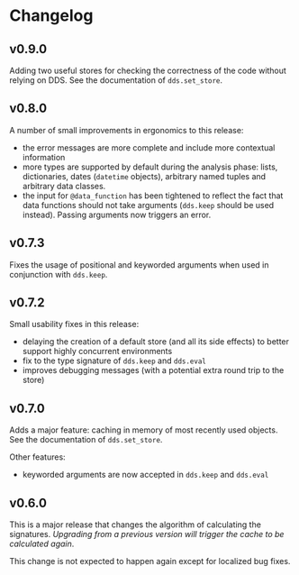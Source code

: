 # Changelog

## v0.9.0

Adding two useful stores for checking the correctness of the code without
relying on DDS. See the documentation of `dds.set_store`.

## v0.8.0

A number of small improvements in ergonomics to this release:

* the error messages are more complete and include more contextual information
* more types are supported by default during the analysis phase: lists, dictionaries,
dates (`datetime` objects), arbitrary named tuples and arbitrary data classes.
* the input for `@data_function` has been tightened to reflect the fact that data functions
should not take arguments (`dds.keep` should be used instead). Passing arguments
now triggers an error.

## v0.7.3

Fixes the usage of positional and keyworded arguments when used in conjunction
with `dds.keep`.

## v0.7.2

Small usability fixes in this release:

* delaying the creation of a default store (and all its side effects) to better support highly concurrent environments
* fix to the type signature of `dds.keep` and `dds.eval`
* improves debugging messages (with a potential extra round trip to the store)

## v0.7.0

Adds a major feature: caching in memory of most recently used objects. See the documentation of
`dds.set_store`.

Other features:

* keyworded arguments are now accepted in `dds.keep` and `dds.eval`

## v0.6.0

This is a major release that changes
the algorithm of calculating the signatures.
*Upgrading from a previous version will trigger the cache to be calculated again*.

This change is not expected to happen again except for localized bug fixes.
